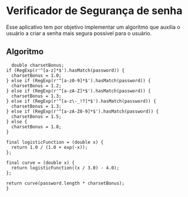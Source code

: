 
# Verificador de Segurança de senha

Esse aplicativo tem por objetivo implementar um algoritmo que auxilia o usuário a criar a senha mais segura possivel para o usuário. 


## Algoritmo
  ```
    double charsetBonus;
  if (RegExp(r'^[a-z]*$').hasMatch(password)) {
    charsetBonus = 1.0;
  } else if (RegExp(r'^[a-z0-9]*$').hasMatch(password)) {
    charsetBonus = 1.2;
  } else if (RegExp(r'^[a-zA-Z]*$').hasMatch(password)) {
    charsetBonus = 1.3;
  } else if (RegExp(r'^[a-z\-_!?]*$').hasMatch(password)) {
    charsetBonus = 1.3;
  } else if (RegExp(r'^[a-zA-Z0-9]*$').hasMatch(password)) {
    charsetBonus = 1.5;
  } else {
    charsetBonus = 1.8;
  }

  final logisticFunction = (double x) {
    return 1.0 / (1.0 + exp(-x));
  };

  final curve = (double x) {
    return logisticFunction((x / 3.0) - 4.0);
  };

  return curve(password.length * charsetBonus);
}
  ```

